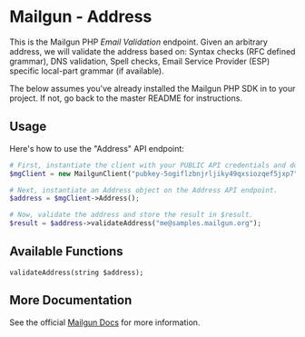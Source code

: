 Mailgun - Address
===================

This is the Mailgun PHP *Email Validation* endpoint. Given an arbitrary address, we will validate the address based on: Syntax checks (RFC defined grammar), DNS validation, Spell checks, Email Service Provider (ESP) specific local-part grammar (if available).

The below assumes you've already installed the Mailgun PHP SDK in to your project. If not, go back to the master README for instructions.

Usage
-------------
Here's how to use the "Address" API endpoint:

```php
# First, instantiate the client with your PUBLIC API credentials and domain. 
$mgClient = new MailgunClient("pubkey-5ogiflzbnjrljiky49qxsiozqef5jxp7", "samples.mailgun.org");

# Next, instantiate an Address object on the Address API endpoint.
$address = $mgClient->Address();

# Now, validate the address and store the result in $result.
$result = $address->validateAddress("me@samples.mailgun.org");
```

Available Functions
-------------------

`validateAddress(string $address);`  

More Documentation
------------------
See the official [Mailgun Docs](http://documentation.mailgun.com/api-email-validation.html) for more information.